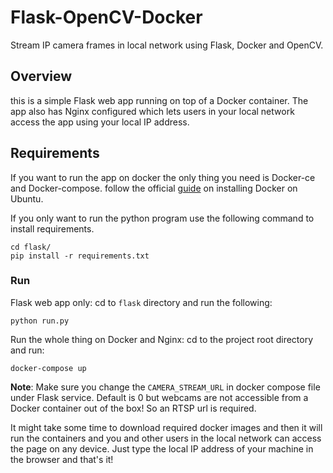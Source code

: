 # Flask-OpenCV-Docker
Stream IP camera frames in local network using Flask, Docker and OpenCV.

## Overview
this is a simple Flask web app running on top of a Docker container. The app also has Nginx configured which lets users in your local network access the app using your local IP address.

## Requirements
If you want to run the app on docker the only thing you need is Docker-ce and Docker-compose.
follow the official [guide]("https://docs.docker.com/engine/install/ubuntu/") on installing Docker on Ubuntu. 

If you only want to run the python program use the following command to install requirements.

```
cd flask/
pip install -r requirements.txt
```
### Run
Flask web app only: cd to `flask` directory and run the following:

```
python run.py
```
Run the whole thing on Docker and Nginx: cd to the project root directory and run:

```
docker-compose up
```
**Note**: Make sure you change the `CAMERA_STREAM_URL` in docker compose file under Flask service. Default is 0 but webcams are not accessible from a Docker container out of the box! So an RTSP url is required. 

It might take some time to download required docker images and then it will run the containers and you and other users in the local network can access the page on any device. Just type the local IP address of your machine in the browser and that's it! 
